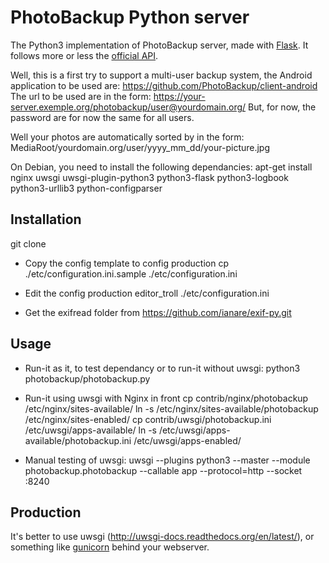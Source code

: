 # PhotoBackup Python server

The Python3 implementation of PhotoBackup server, made with
[Flask](http://flask.pocoo.org/). It follows more or less the
[official API](https://github.com/PhotoBackup/api/blob/master/api.raml).

Well, this is a first try to support a multi-user backup system,
the Android application to be used are:
  https://github.com/PhotoBackup/client-android
The url to be used are in the form:
 https://your-server.exemple.org/photobackup/user@yourdomain.org/
But, for now, the password are for now the same for all users.

Well your photos are automatically sorted by in the form:
MediaRoot/yourdomain.org/user/yyyy_mm_dd/your-picture.jpg


On Debian, you need to install the following dependancies:
apt-get install nginx uwsgi uwsgi-plugin-python3 python3-flask python3-logbook python3-urllib3 python-configparser


## Installation

git clone 

* Copy the config template to config production
cp ./etc/configuration.ini.sample ./etc/configuration.ini

* Edit the config production
editor_troll ./etc/configuration.ini

* Get the exifread folder from https://github.com/ianare/exif-py.git


## Usage

* Run-it as it, to test dependancy or to run-it without uwsgi:
python3 photobackup/photobackup.py

* Run-it using uwsgi with Nginx in front
cp contrib/nginx/photobackup /etc/nginx/sites-available/
ln -s /etc/nginx/sites-available/photobackup /etc/nginx/sites-enabled/
cp contrib/uwsgi/photobackup.ini /etc/uwsgi/apps-available/
ln -s /etc/uwsgi/apps-available/photobackup.ini /etc/uwsgi/apps-enabled/

* Manual testing of uwsgi:
uwsgi --plugins python3 --master --module photobackup.photobackup --callable app --protocol=http --socket :8240


## Production

It's better to use uwsgi (http://uwsgi-docs.readthedocs.org/en/latest/),
or something like [gunicorn](http://gunicorn.org/)
behind your webserver.
